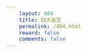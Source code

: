 ```yaml
---
    layout: 404
    title: 四大皆空
    permalink: /404.html
    reward: false
    comments: false
---
```


